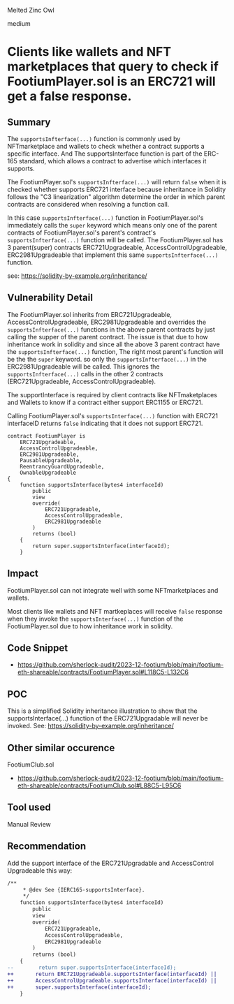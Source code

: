Melted Zinc Owl

medium

# Clients like wallets and NFT marketplaces that query to check if FootiumPlayer.sol is an ERC721 will get a false response.

## Summary
The `supportsInfterface(...)` function is commonly used by NFTmarketplace and wallets to check whether a contract supports a specific interface. And The supportsInterface function is part of the ERC-165 standard, which allows a contract to advertise which interfaces it supports. 

The FootiumPlayer.sol's `supportsInfterface(...)` will return `false` when it is checked whether supports ERC721 interface because inheritance in Solidity follows the "C3 linearization" algorithm determine the order in which parent contracts are considered when resolving a function call. 

In this case `supportsInfterface(...)` function in FootiumPlayer.sol's immediately calls the `super` keyword which means only one of the parent contracts of FootiumPlayer.sol's parent's contract's `supportsInfterface(...)` function will be called. The FootiumPlayer.sol has 3 parent(super) contracts  ERC721Upgradeable, AccessControlUpgradeable, ERC2981Upgradeable that implement this same `supportsInfterface(...)` function.

see: https://solidity-by-example.org/inheritance/

## Vulnerability Detail
The FootiumPlayer.sol inherits from ERC721Upgradeable, AccessControlUpgradeable, ERC2981Upgradeable and overrides the `supportsInfterface(...)` functions in the above parent contracts by just calling the supper of the parent contract. The issue is that due to how inheritance work in solidity and since all the above 3 parent contract have the `supportsInfterface(...)` function, The right most parent's function will be the the `super` keyword. so only the `supportsInfterface(...)` in the ERC2981Upgradeable will be called. This ignores the `supportsInfterface(...)` calls in the other 2 contracts (ERC721Upgradeable, AccessControlUpgradeable).

The supportInterface is required by client contracts like NFTmaketplaces and Wallets to know if a contract either support ERC1155 or ERC721. 

Calling FootiumPlayer.sol's `supportsInterface(...)` function with ERC721 interfaceID returns `false` indicating that it does not support ERC721.

```solidity
contract FootiumPlayer is
    ERC721Upgradeable,
    AccessControlUpgradeable,
    ERC2981Upgradeable,
    PausableUpgradeable,
    ReentrancyGuardUpgradeable,
    OwnableUpgradeable
{
    function supportsInterface(bytes4 interfaceId)
        public
        view
        override(
            ERC721Upgradeable,
            AccessControlUpgradeable,
            ERC2981Upgradeable
        )
        returns (bool)
    {
        return super.supportsInterface(interfaceId);
    }
```



## Impact
FootiumPlayer.sol can not integrate well with some NFTmarketplaces and wallets.

Most clients like wallets and NFT martkeplaces will receive `false` response when they invoke the `supportsInterface(...)` function of the FootiumPlayer.sol due to how inheritance work in solidity.

## Code Snippet
- https://github.com/sherlock-audit/2023-12-footium/blob/main/footium-eth-shareable/contracts/FootiumPlayer.sol#L118C5-L132C6

## POC
This is a simplified Solidity inheritance illustration to show that the supportsInterface(...) function of the ERC721Upgradable will never be invoked.
See: https://solidity-by-example.org/inheritance/

## Other similar occurence
FootiumClub.sol
- https://github.com/sherlock-audit/2023-12-footium/blob/main/footium-eth-shareable/contracts/FootiumClub.sol#L88C5-L95C6

## Tool used
Manual Review

## Recommendation
Add the support interface of the ERC721Upgradable and AccessControl Upgradeable this way:
```diff
/**
     * @dev See {IERC165-supportsInterface}.
     */
    function supportsInterface(bytes4 interfaceId)
        public
        view
        override(
            ERC721Upgradeable,
            AccessControlUpgradeable,
            ERC2981Upgradeable
        )
        returns (bool)
    {
--        return super.supportsInterface(interfaceId);
++       return ERC721Upgradeable.supportsInterface(interfaceId) ||
++       AccessControlUpgradeable.supportsInterface(interfaceId) ||
++       super.supportsInterface(interfaceId);
    }
```